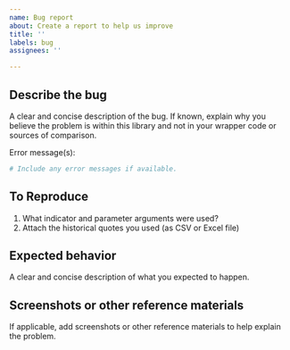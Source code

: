 ```yaml
---
name: Bug report
about: Create a report to help us improve
title: ''
labels: bug
assignees: ''

---
```


## Describe the bug

A clear and concise description of the bug.  If known, explain why you believe the problem is within this library and not in your wrapper code or sources of comparison.

Error message(s):

```bash
# Include any error messages if available.
```

## To Reproduce

1. What indicator and parameter arguments were used?
2. Attach the historical quotes you used (as CSV or Excel file)

## Expected behavior

A clear and concise description of what you expected to happen.

## Screenshots or other reference materials

If applicable, add screenshots or other reference materials to help explain the problem.

